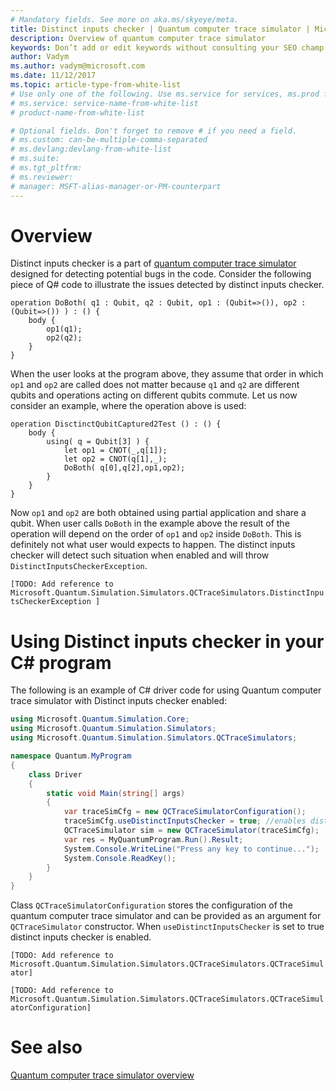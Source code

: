 ```yaml
---
# Mandatory fields. See more on aka.ms/skyeye/meta.
title: Distinct inputs checker | Quantum computer trace simulator | Microsoft Docs 
description: Overview of quantum computer trace simulator 
keywords: Don’t add or edit keywords without consulting your SEO champ. 
author: Vadym 
ms.author: vadym@microsoft.com 
ms.date: 11/12/2017 
ms.topic: article-type-from-white-list 
# Use only one of the following. Use ms.service for services, ms.prod for on-prem. Remove the # before the relevant field. 
# ms.service: service-name-from-white-list
# product-name-from-white-list

# Optional fields. Don't forget to remove # if you need a field.
# ms.custom: can-be-multiple-comma-separated
# ms.devlang:devlang-from-white-list
# ms.suite: 
# ms.tgt_pltfrm:
# ms.reviewer:
# manager: MSFT-alias-manager-or-PM-counterpart
---
```


# Overview 
Distinct inputs checker is a part of [quantum computer trace
simulator](quantum-computer-trace-simulator-1.md) designed for detecting
potential bugs in the code. Consider the following piece of Q# code to
illustrate the issues detected by distinct inputs checker.

```qsharp
operation DoBoth( q1 : Qubit, q2 : Qubit, op1 : (Qubit=>()), op2 : (Qubit=>()) ) : () {
    body {
        op1(q1);
        op2(q2);
    }
}
```

When the user looks at the program above, they assume that order in which `op1`
and `op2` are called does not matter because `q1` and `q2` are different qubits
and operations acting on different qubits commute. Let us now consider an
example, where the operation above is used: 

```qsharp
operation DisctinctQubitCaptured2Test () : () {
    body {
        using( q = Qubit[3] ) {
            let op1 = CNOT(_,q[1]);
            let op2 = CNOT(q[1],_);
            DoBoth( q[0],q[2],op1,op2);
        }
    }
}
```

Now `op1` and `op2` are both obtained using partial application and share a
qubit. When user calls `DoBoth` in the example above the result of the operation
will depend on the order of `op1` and `op2` inside `DoBoth`. This is definitely
not what user would expects to happen. The distinct inputs checker will detect
such situation when enabled and will throw `DistinctInputsCheckerException`. 

`[TODO: Add reference to
Microsoft.Quantum.Simulation.Simulators.QCTraceSimulators.DistinctInputsCheckerException
]`

# Using Distinct inputs checker in your C# program

The following is an example of C# driver code for using Quantum computer trace
simulator with Distinct inputs checker enabled: 

```csharp
using Microsoft.Quantum.Simulation.Core;
using Microsoft.Quantum.Simulation.Simulators;
using Microsoft.Quantum.Simulation.Simulators.QCTraceSimulators;

namespace Quantum.MyProgram
{
    class Driver
    {
        static void Main(string[] args)
        {
            var traceSimCfg = new QCTraceSimulatorConfiguration();
            traceSimCfg.useDistinctInputsChecker = true; //enables distinct inputs checker
            QCTraceSimulator sim = new QCTraceSimulator(traceSimCfg);
            var res = MyQuantumProgram.Run().Result;
            System.Console.WriteLine("Press any key to continue...");
            System.Console.ReadKey();
        }
    }
}
```

Class `QCTraceSimulatorConfiguration` stores the configuration of the quantum
computer trace simulator and can be provided as an argument for
`QCTraceSimulator` constructor. When `useDistinctInputsChecker` is set to true
distinct inputs checker is enabled.

`[TODO: Add reference to
Microsoft.Quantum.Simulation.Simulators.QCTraceSimulators.QCTraceSimulator]`

`[TODO: Add reference to
Microsoft.Quantum.Simulation.Simulators.QCTraceSimulators.QCTraceSimulatorConfiguration]`

# See also
[Quantum computer trace simulator
overview](quantum-computer-trace-simulator-1.md)